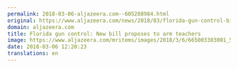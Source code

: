 ```yaml
---
permalink: 2018-03-06-aljazeera.com--605288984.html
original: https://www.aljazeera.com/news/2018/03/florida-gun-control-bill-proposes-arm-teachers-180306113808029.html
domain: aljazeera.com
title: Florida gun control: New bill proposes to arm teachers
image: https://www.aljazeera.com/mritems/images/2018/3/6/665003303001_5745877699001_5745836211001-th.jpg
date: 2018-03-06 12:20:23
translations: en
---
```


